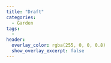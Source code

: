 ```yaml
---
title: "Draft"
categories:
  - Garden
tags:
  -
header:
  overlay_color: rgba(255, 0, 0, 0.8)
  show_overlay_excerpt: false
---
```

